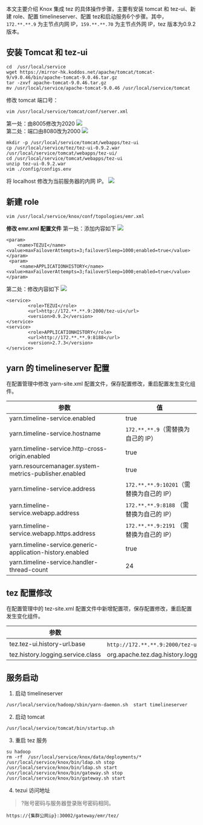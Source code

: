 本文主要介绍 Knox 集成 tez 的具体操作步骤，主要有安装 tomcat 和 tez-ui、新建 role、配置 timelineserver、配置 tez和启动服务6个步骤。其中，`172.**.**.9` 为主节点内网 IP，`159.**.**.70` 为主节点外网 IP，tez 版本为0.9.2版本。

## 安装 Tomcat 和 tez-ui 
```
cd  /usr/local/service
wget https://mirror-hk.koddos.net/apache/tomcat/tomcat-9/v9.0.46/bin/apache-tomcat-9.0.46.tar.gz
tar -zxvf apache-tomcat-9.0.46.tar.gz
mv /usr/local/service/apache-tomcat-9.0.46 /usr/local/service/tomcat
```
修改 tomcat 端口号：
```
vim /usr/local/service/tomcat/conf/server.xml
```
第一处：由8005修改为2020
![](https://main.qcloudimg.com/raw/f2671aa74d382897c4a373d8a994802a.png)                      
第二处：端口由8080改为2000
![](https://main.qcloudimg.com/raw/40176a1db40180919d47924b7544a901.png)

```
mkdir -p /usr/local/service/tomcat/webapps/tez-ui
cp /usr/local/service/tez/tez-ui-0.9.2.war /usr/local/service/tomcat/webapps/tez-ui/
cd /usr/local/service/tomcat/webapps/tez-ui
unzip tez-ui-0.9.2.war
vim ./config/configs.env
```
将 localhost 修改为当前服务器的内网 IP。
![](https://main.qcloudimg.com/raw/c62c7ad792096c3033d1e38ba94a3cbe.png)

## 新建 role
```
vim /usr/local/service/knox/conf/topologies/emr.xml 
```
**修改 emr.xml 配置文件**
第一处：添加内容如下
![](https://main.qcloudimg.com/raw/81c51a74c086002a9089ae2ca676865b.png)
```
<param>
    <name>TEZUI</name>
<value>maxFailoverAttempts=3;failoverSleep=1000;enabled=true</value>
</param>
 <param>
     <name>APPLICATIONHISTORY</name>
<value>maxFailoverAttempts=3;failoverSleep=1000;enabled=true</value>
</param>
```

第二处：修改内容如下
![](https://main.qcloudimg.com/raw/f97bacdc69f9b28a34f4789dbf715991.png)
```
<service>
		<role>TEZUI</role>
		<url>http://172.**.**.9:2000/tez-ui</url>
		<version>0.9.2</version>
</service>
<service>
		<role>APPLICATIONHISTORY</role>
		<url>http://172.**.**.9:8188</url>
		<version>2.7.3</version>
</service>
```

## yarn 的 timelineserver 配置
在配置管理中修改 yarn-site.xml 配置文件，保存配置修改，重启配置发生变化组件。

| 参数                                                      | 值                |
| --------------------------------------------------------- | ----------------- |
| yarn.timeline-service.enabled                             | true              |
| yarn.timeline-service.hostname                            | `172.**.**.9`（需替换为自己的 IP）       |：
| yarn.timeline-service.http-cross-origin.enabled           | true              |
| yarn.resourcemanager.system-metrics-publisher.enabled     | true              |
| yarn.timeline-service.address                             | `172.**.**.9:10201`（需替换为自己的 IP） |
| yarn.timeline-service.webapp.address                      |`172.**.**.9:8188`  （需替换为自己的 IP）|
| yarn.timeline-service.webapp.https.address                | `172.**.**.9:2191` （需替换为自己的 IP） |
| yarn.timeline-service.generic-application-history.enabled | true              |
| yarn.timeline-service.handler-thread-count                | 24                |

   
## tez 配置修改
在配置管理中的 tez-site.xml 配置文件中新增配置项，保存配置修改，重启配置发生变化组件。

| 参数                              | 值                                                           |
| --------------------------------- | ------------------------------------------------------------ |
| tez.tez-ui.history-url.base       | `http://172.**.**.9:2000/tez-ui/`（需替换为自己的 IP）                              |
| tez.history.logging.service.class | org.apache.tez.dag.history.logging.ats.ATSHistoryLoggingService |
 

## 服务启动
1. 启动 timelineserver
```
/usr/local/service/hadoop/sbin/yarn-daemon.sh  start timelineserver  
```
2. 启动 tomcat
```
/usr/local/service/tomcat/bin/startup.sh  
```
3. 重启 tez 服务
```
su hadoop
rm -rf  /usr/local/service/knox/data/deployments/*
/usr/local/service/knox/bin/ldap.sh stop
/usr/local/service/knox/bin/ldap.sh start
/usr/local/service/knox/bin/gateway.sh stop
/usr/local/service/knox/bin/gateway.sh start
```
4. tezui 访问地址
>?账号密码与服务器登录账号密码相同。
>
```
https://{集群公网ip}:30002/gateway/emr/tez/  
```
